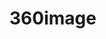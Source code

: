 # 360image
<script src='//vizor.io/static/scripts/vizor-360-embed.js' data-vizorurl='//vizor.io/embed/cstockmann/march-twelve-weather'></script>
<script src='//vizor.io/static/scripts/vizor-360-embed.js' data-vizorurl='//vizor.io/embed/cstockmann/march-twelve-weather'></script>
